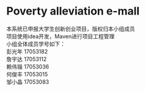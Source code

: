 # Poverty alleviation e-mall
本系统已申报大学生创新创业项目，版权归本小组成员  
项目使用idea开发，Maven进行项目工程管理  
小组全体成员学号如下：  
彭光年 17053182  
詹宇达 17053112   
赖伟锴 17053036  
何俊丰 17053015  
邹小晶 17053083